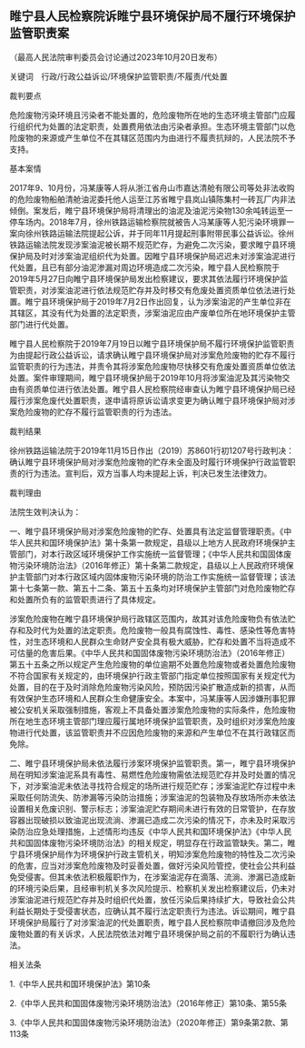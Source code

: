 ## 睢宁县人民检察院诉睢宁县环境保护局不履行环境保护监管职责案

（最高人民法院审判委员会讨论通过2023年10月20日发布）



关键词　行政/行政公益诉讼/环境保护监管职责/不履责/代处置

裁判要点

危险废物污染环境且污染者不能处置的，危险废物所在地的生态环境主管部门应履行组织代为处置的法定职责，处置费用依法由污染者承担。生态环境主管部门以危险废物的来源或产生单位不在其辖区范围内为由进行不履责抗辩的，人民法院不予支持。

基本案情

2017年9、10月份，冯某康等人将从浙江省舟山市嘉达清舱有限公司等处非法收购的危险废物船舶清舱油泥委托他人运至江苏省睢宁县岚山镇陈集村一砖瓦厂内非法倾倒。案发后，睢宁县环境保护局将清理出的油泥及油泥污染物130余吨转运至一停车场内。2018年7月，徐州铁路运输检察院就被告人冯某康等人犯污染环境罪一案向徐州铁路运输法院提起公诉，并于同年11月提起刑事附带民事公益诉讼。徐州铁路运输法院发现涉案油泥被长期不规范贮存，为避免二次污染，要求睢宁县环境保护局及时对涉案油泥组织代为处置。因睢宁县环境保护局迟迟未对涉案油泥进行代处置，且已有部分油泥渗漏对周边环境造成二次污染，睢宁县人民检察院于2019年5月27日向睢宁县环境保护局发出检察建议，要求其依法履行环境保护监管职责，对涉案油泥进行依法规范贮存并及时移交有危废处置资质单位依法进行处置。睢宁县环境保护局于2019年7月2日作出回复，认为涉案油泥的产生单位非在其辖区，其没有代为处置的法定职责，涉案油泥应由产废单位所在地环境保护主管部门进行代处置。

睢宁县人民检察院于2019年7月19日以睢宁县环境保护局不履行环境保护监管职责为由提起行政公益诉讼，请求确认睢宁县环境保护局对涉案危险废物的贮存不履行监管职责的行为违法，并责令其将涉案危险废物尽快移交有危废处置资质单位依法处置。案件审理期间，睢宁县环境保护局于2019年10月将涉案油泥及其污染物交由有资质单位进行依法处置。睢宁县人民检察院经审查认为睢宁县环境保护局已经履行涉案危废代处置职责，遂申请将原诉讼请求变更为确认睢宁县环境保护局对涉案危险废物的贮存不履行监管职责的行为违法。

裁判结果

徐州铁路运输法院于2019年11月15日作出（2019）苏8601行初1207号行政判决：确认睢宁县环境保护局对涉案危险废物的贮存未全面及时履行环境保护行政监管职责的行为违法。宣判后，双方当事人均未提起上诉，判决已发生法律效力。

裁判理由

法院生效判决认为：

一、睢宁县环境保护局对涉案危险废物的贮存、处置具有法定监督管理职责。《中华人民共和国环境保护法》第十条第一款规定，县级以上地方人民政府环境保护主管部门，对本行政区域环境保护工作实施统一监督管理；《中华人民共和国固体废物污染环境防治法》（2016年修正）第十条第二款规定，县级以上人民政府环境保护主管部门对本行政区域内固体废物污染环境的防治工作实施统一监督管理；该法第十七条第一款、第五十二条、第五十五条均对环境保护主管部门对危险废物贮存和处置所负有的监管职责进行了具体规定。

涉案危险废物在睢宁县环境保护局行政辖区范围内，故其对该危险废物负有依法贮存和及时代为处置的法定职责。危险废物一般具有腐蚀性、毒性、感染性等危害特性，对生态环境和人民群众生命财产安全具有极大威胁，贮存和处置不当将造成不可估量的危害后果。《中华人民共和国固体废物污染环境防治法》（2016年修正）第五十五条之所以规定产生危险废物的单位逾期不处置危险废物或者处置危险废物不符合国家有关规定的，由环境保护行政主管部门指定单位按照国家有关规定代为处置，目的在于及时消除危险废物污染风险，预防因污染扩散造成新的损害，从而有效保护生态环境和人民群众生命健康安全。本案中，冯某康等人因涉嫌刑事犯罪被公安机关采取强制措施，客观上不具备处置涉案危险废物的实际条件，危险废物所在地生态环境主管部门理应履行属地环境保护监管职责，及时组织对涉案危险废物进行代处置，该监管职责并不应因危险废物的来源和产生单位不在其行政辖区而免除。

二、睢宁县环境保护局未依法履行涉案环境保护监管职责。第一，睢宁县环境保护局在明知涉案油泥系具有毒性、易燃性危险废物需依法规范贮存并及时处置的情况下，对涉案油泥未依法寻找符合规定的场所进行规范贮存；涉案油泥贮存过程中未采取任何防流失、防渗漏等污染防治措施；涉案油泥的包装物及存放场所亦未依法设置相关危废识别、警示标志；涉案油泥贮存期间未进行有效的日常管护，在存放容器出现破损以致油泥出现流淌、渗漏已造成二次污染的情况下，亦未及时采取污染防治应急处理措施，上述情形均违反《中华人民共和国环境保护法》《中华人民共和国固体废物污染环境防治法》的相关规定，明显存在行政监管缺失。第二，睢宁县环境保护局作为环境保护行政主管机关，明知涉案危险废物的特性及二次污染的危害，应当对涉案危险废物及时妥善处置，做好污染风险管控，使社会公共利益免受侵害。但其未依法积极履职作为，在涉案油泥存在滴落、流淌、渗漏已造成新的环境污染后果，且经审判机关多次风险提示、检察机关发出检察建议后，仍未对涉案油泥进行规范贮存并及时组织代处置，放任污染后果持续扩大，导致社会公共利益长期处于受侵害状态，应确认其不履行法定职责行为违法。诉讼期间，睢宁县环境保护局履行了对涉案油泥的代处置职责，睢宁县人民检察院申请撤回涉及危险废物处置的有关诉求，人民法院依法对睢宁县环境保护局之前的不履职行为确认违法。

相关法条

1.《中华人民共和国环境保护法》第10条

2.《中华人民共和国固体废物污染环境防治法》（2016年修正）第10条、第55条

3.《中华人民共和国固体废物污染环境防治法》（2020年修正）第9条第2款、第113条


